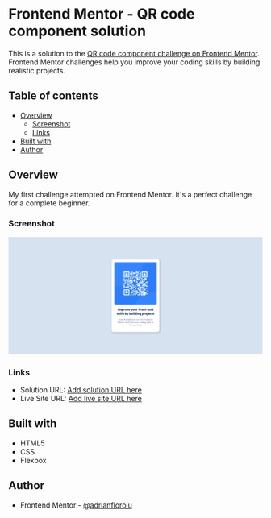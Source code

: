 # Frontend Mentor - QR code component solution

This is a solution to the [QR code component challenge on Frontend Mentor](https://www.frontendmentor.io/challenges/qr-code-component-iux_sIO_H). Frontend Mentor challenges help you improve your coding skills by building realistic projects.

## Table of contents

- [Overview](#overview)
  - [Screenshot](#screenshot)
  - [Links](#links)
- [Built with](#built-with)
- [Author](#author)

## Overview

My first challenge attempted on Frontend Mentor. It's a perfect challenge for a complete beginner.

### Screenshot

![QR Code Component](./screenshot.png)

### Links

- Solution URL: [Add solution URL here](https://www.frontendmentor.io/solutions/qr-code-component-erMa1_quCF)
- Live Site URL: [Add live site URL here](https://adrianfloroiu.github.io/qr-code-component/)

## Built with

- HTML5
- CSS
- Flexbox

## Author

- Frontend Mentor - [@adrianfloroiu](https://www.frontendmentor.io/profile/adrianfloroiu)
